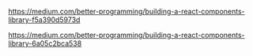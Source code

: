 https://medium.com/better-programming/building-a-react-components-library-f5a390d5973d

https://medium.com/better-programming/building-a-react-components-library-6a05c2bca538